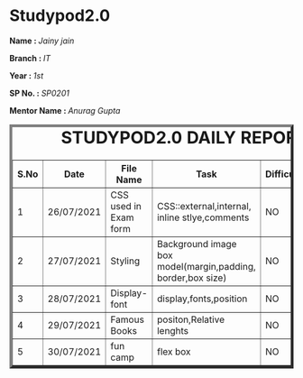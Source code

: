 # Studypod2.0
<body>
     <div>
    <p><b>Name : </b><i>Jainy jain</i></p>
    <p><b>Branch : </b><i>IT</i></p>
    <p><b>Year : </b><i>1st</i></p>
    <p><b>SP No. : </b><i>SP0201</i></p>
    <p><b>Mentor Name : </b><i>Anurag Gupta</i></p>
</div>
    <div>
    <table border="5">
        <caption style="font-size: 30px;"><b>STUDYPOD2.0 DAILY REPORT</b> </caption>
        <thead>
            <tr>
                <th width="350">S.No</th>
                <th width="350">Date</th>
                <th width="350">File Name</th>
                <th width="350">Task</th>
                <th width="350">Difficulty</th>
                <th width="350">Solution</th>
            </thead>
            <tbody>
                <tr>
                    <td>1</td>
                    <td>26/07/2021</td>
                    <td>CSS used in Exam form</td>
                    <td>CSS::external,internal,<br>inline stlye,comments</td>
                    <td>NO</td>
                    <td></td>
                </tr>
                <tr>
                    <td>2</td>
                    <td>27/07/2021</td>
                    <td>Styling</image></td>
                    <td>Background image<br>box model(margin,padding,<br>border,box size)</td>
                    <td>NO</td>
                    <td></td>
                </tr>
                <tr>
                    <td>3</td>
                    <td>28/07/2021</td>
                    <td>Display-font</td>
                    <td>display,fonts,position</td>
                    <td>NO</td>
                    <td></td>
                </tr>
                 <tr>
                    <td>4</td>
                    <td>29/07/2021</td>
                    <td>Famous Books</td>
                    <td>positon,Relative lenghts</td>
                    <td>NO</td>
                    <td></td>
                </tr>
                 <tr>
                    <td>5</td>
                    <td>30/07/2021</td>
                    <td>fun camp</td>
                    <td>flex box</td>
                    <td>NO</td>
                    <td></td>
                </tr>
            </tbody>
        </table>
    </div>
</body>
